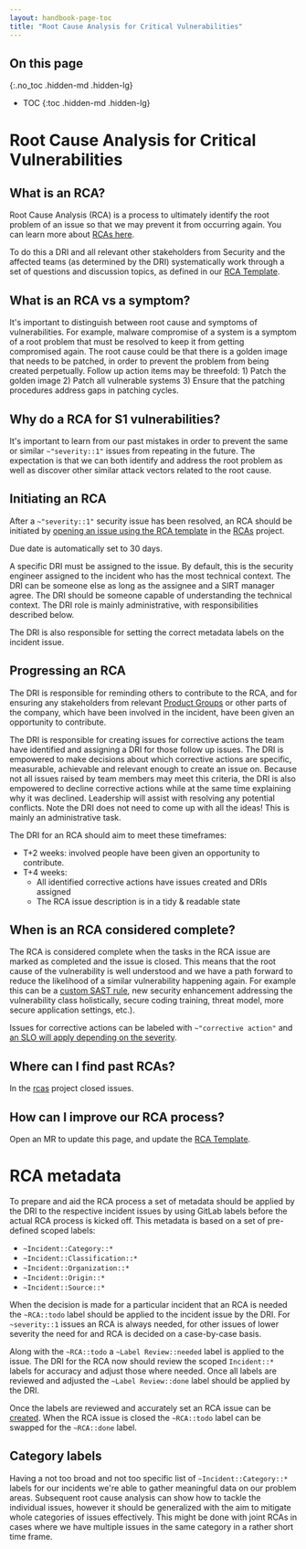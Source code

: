 ```yaml
---
layout: handbook-page-toc
title: "Root Cause Analysis for Critical Vulnerabilities"
---
```


## On this page
{:.no_toc .hidden-md .hidden-lg}

- TOC
{:toc .hidden-md .hidden-lg}

# Root Cause Analysis for Critical Vulnerabilities

## What is an RCA?

Root Cause Analysis (RCA) is a process to ultimately identify the root problem of an issue so that we may prevent it from occurring again. You can learn more about [RCAs here](/handbook/engineering/root-cause-analysis/).

To do this a DRI and all relevant other stakeholders from Security and the affected teams (as determined by the DRI) systematically work through a set of questions and discussion topics, as defined in our [RCA Template](https://gitlab.com/gitlab-com/gl-security/rcas/-/blob/main/.gitlab/issue_templates/RCA.md).

## What is an RCA vs a symptom?

It's important to distinguish between root cause and symptoms of vulnerabilities. For example, malware compromise of a system is a symptom of a root problem that must be resolved to keep it from getting compromised again. The root cause could be that there is a golden image that needs to be patched, in order to prevent the problem from being created perpetually. Follow up action items may be threefold: 1) Patch the golden image 2) Patch all vulnerable systems 3) Ensure that the patching procedures address gaps in patching cycles.

## Why do a RCA for S1 vulnerabilities?

It's important to learn from our past mistakes in order to prevent the same or similar `~"severity::1"` issues from repeating in the future. The expectation is that we can both identify and address the root problem as well as discover other similar attack vectors related to the root cause.

## Initiating an RCA

After a `~"severity::1"` security issue has been resolved, an RCA should be initiated by [opening an issue using the RCA template](https://gitlab.com/gitlab-com/gl-security/rcas/-/issues/new?issuable_template=RCA) in the [RCAs](https://gitlab.com/gitlab-com/gl-security/rcas) project.

Due date is automatically set to 30 days.

A specific DRI must be assigned to the issue. By default, this is the security engineer assigned to the incident who has the most technical context. The DRI can be someone else as long as the assignee and a SIRT manager agree. The DRI should be someone capable of understanding the technical context. The DRI role is mainly administrative, with responsibilities described below.

The DRI is also responsible for setting the correct metadata labels on the incident issue.

## Progressing an RCA

The DRI is responsible for reminding others to contribute to the RCA, and for ensuring any stakeholders from relevant [Product Groups](https://about.gitlab.com/handbook/product/categories/) or other parts of the company, which have been involved in the incident, have been given an opportunity to contribute.

The DRI is responsible for creating issues for corrective actions the team have identified and assigning a DRI for those follow up issues. The DRI is empowered to make decisions about which corrective actions are specific, measurable, achievable and relevant enough to create an issue on. Because not all issues raised by team members may meet this criteria, the DRI is also empowered to decline corrective actions while at the same time explaining why it was declined. Leadership will assist with resolving any potential conflicts.
Note the DRI does not need to come up with all the ideas! This is mainly an administrative task.

The DRI for an RCA should aim to meet these timeframes:

- T+2 weeks: involved people have been given an opportunity to contribute.
- T+4 weeks: 
  + All identified corrective actions have issues created and DRIs assigned
  + The RCA issue description is in a tidy & readable state

## When is an RCA considered complete?

The RCA is considered complete when the tasks in the RCA issue are marked as completed and the issue is closed. This means that the root cause of the vulnerability is well understood and we have a path forward to reduce the likelihood of a similar vulnerability happening again. For example this can be a [custom SAST rule](https://docs.gitlab.com/ee/user/application_security/sast/#customize-rulesets), new security enhancement addressing the vulnerability class holistically, secure coding training, threat model, more secure application settings, etc.).

Issues for corrective actions can be labeled with `~"corrective action"` and [an SLO will apply depending on the severity](/handbook/engineering/quality/issue-triage/#severity-slos).

## Where can I find past RCAs?

In the [rcas](https://gitlab.com/gitlab-com/gl-security/rcas/-/issues?sort=created_date&state=closed) project closed issues.

## How can I improve our RCA process?

Open an MR to update this page, and update the [RCA Template](https://gitlab.com/gitlab-com/gl-security/rcas/-/blob/main/.gitlab/issue_templates/RCA.md).

# RCA metadata

To prepare and aid the RCA process a set of metadata should be applied by the DRI to the respective incident issues by using GitLab labels before
the actual RCA process is kicked off. This metadata is based on a set of pre-defined scoped labels:

* `~Incident::Category::*`
* `~Incident::Classification::*`
* `~Incident::Organization::*`
* `~Incident::Origin::*`
* `~Incident::Source::*`

When the decision is made for a particular incident that an RCA is needed the `~RCA::todo` label should be applied to the incident issue by the DRI.
For `~severity::1` issues an RCA is always needed, for other issues of lower severity the need for and RCA is decided on a case-by-case basis.

Along with the `~RCA::todo` a `~Label Review::needed` label is applied to the issue. The DRI for the RCA now should review the 
scoped `Incident::*` labels for accuracy and adjust those where needed. Once all labels are reviewed and adjusted the 
`~Label Review::done` label should be applied by the DRI.

Once the labels are reviewed and accurately set an RCA issue can be [created](https://gitlab.com/gitlab-com/gl-security/rcas/-/issues/new?issuable_template=RCA).
When the RCA issue is closed the `~RCA::todo` label can be swapped for the `~RCA::done` label.

## Category labels

Having a not too broad and not too specific list of `~Incident::Category::*` labels for our incidents we're 
able to gather meaningful data on our problem areas. Subsequent root cause analysis can 
show how to tackle the individual issues, however it should be generalized with the aim
to mitigate whole categories of issues effectively. This might be done with joint RCAs
in cases where we have multiple issues in the same category in a rather short time frame.